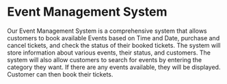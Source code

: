 # Event Management System 

Our Event Management System is a comprehensive system that allows customers to book available Events based on Time and Date, purchase and cancel tickets, and check the status of their booked tickets. The system will store information about various events, their status, and customers. The system will also allow customers to search for events by entering the category they want. If there are any events available, they will be displayed. Customer can then book their tickets.


